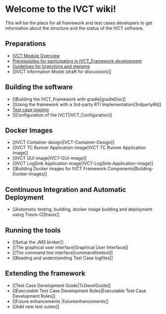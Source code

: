 # Welcome to the IVCT wiki!

This will be the place for all framework and test cases developers to get information about the structure and the status of the IVCT software. 

## Preparations
* [IVCT Module Overview](IVCT-Module-Overview.md)
* [Prerequisites for participating in IVCT_Framework development](prerequisites.md)
* [Guidelines for branching and merging](Branching-and-Merging.md)
* [[IVCT Information Model (draft for discussion)]]

## Building the software
* [[Building the IVCT_Framework with gradle|gradleDoc]]
* [[Using the framework with a 3rd-party RTI Implementation|3rdpartyRti]]
* [Test case logging](TClogging.md)
* [[Configuration of the IVCT|IVCT_Configuration]]

## Docker Images
* [[IVCT Container design|IVCT-Container-Design]]
* [[IVCT TC Runner Application-image|IVCT TC Runner Application image]]
* [[IVCT GUI image|IVCT-GUI-image]]
* [[IVCT LogSink Application image|IVCT-LogSink-Application-image]]
* [[Building Docker images for IVCT Framework Components|Building-Docker-images]]

## Continuous Integration and Automatic Deployment
* [[Automatic testing, building, docker image building and deployment using Travis-CI|travis]]

## Running the tools
* [[Setup the JMS broker]]
* [[The graphical user interface|Graphical User Interface]]
* [[The command line interface|commandlinetool]]
* [[Reading and understanding Test Case logfiles]]

## Extending the framework
* [[Test Case Development Guide|TcDevelGuide]]
* [[Executable Test Case Development Rules|Executable Test Case Development Rules]]
* [[Future enhancements |futureenhancements]]
* [[Add new test suites]]
